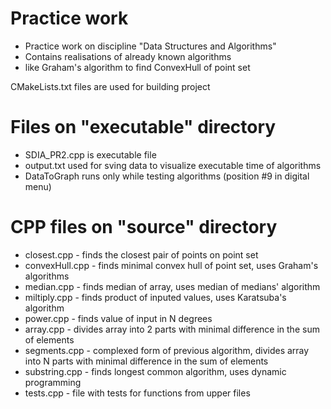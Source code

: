 # Practice work
* Practice work on discipline "Data Structures and Algorithms"
* Contains realisations of already known algorithms
* like Graham's algorithm to find ConvexHull of point set

CMakeLists.txt files are used for building project

# Files on "executable" directory
* SDIA_PR2.cpp is executable file
* output.txt used for sving data to visualize executable time of algorithms
* DataToGraph runs only while testing algorithms (position #9 in digital menu)

# CPP files on "source" directory
* closest.cpp - finds the closest pair of points on point set
* convexHull.cpp - finds minimal convex hull of point set, uses Graham's algorithms
* median.cpp - finds median of array, uses median of medians' algorithm 
* miltiply.cpp - finds product of inputed values, uses Karatsuba's algorithm 
* power.cpp - finds value of input in N degrees
* array.cpp - divides array into 2 parts with minimal difference in the sum of elements
* segments.cpp - complexed form of previous algorithm, divides array into N parts with minimal difference in the sum of elements
* substring.cpp - finds longest common algorithm, uses dynamic programming
* tests.cpp - file with tests for functions from upper files
